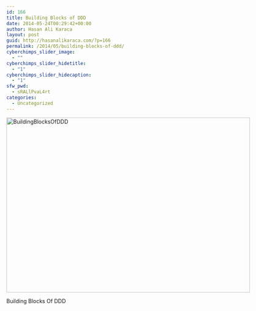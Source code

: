 ```yaml
---
id: 166
title: Building Blocks of DDD
date: 2014-05-24T00:29:42+00:00
author: Hasan Ali Karaca
layout: post
guid: http://hasanalikaraca.com/?p=166
permalink: /2014/05/building-blocks-of-ddd/
cyberchimps_slider_image:
  - ""
cyberchimps_slider_hidetitle:
  - "1"
cyberchimps_slider_hidecaption:
  - "1"
sfw_pwd:
  - sRALlPvaL4rt
categories:
  - Uncategorized
---
```

<div id="attachment_167" style="width: 646px" class="wp-caption alignnone">
  <a href="http://hasanalikaraca.com/wp-content/uploads/2014/05/BuildingBlocksOfDDD.png"><img class="size-full wp-image-167" alt="BuildingBlocksOfDDD" src="http://hasanalikaraca.com/wp-content/uploads/2014/05/BuildingBlocksOfDDD.png" width="636" height="456" /></a>
  
  <p class="wp-caption-text">
    Building Blocks Of DDD
  </p>
</div>

<div class="addtoany_share_save_container addtoany_content_bottom">
  <div class="a2a_kit a2a_kit_size_32 addtoany_list a2a_target" id="wpa2a_10">
    <a class="a2a_button_facebook" href="http://www.addtoany.com/add_to/facebook?linkurl=http%3A%2F%2Fhasanalikaraca.com%2F2014%2F05%2Fbuilding-blocks-of-ddd%2F&linkname=Building%20Blocks%20of%20DDD" title="Facebook" rel="nofollow" target="_blank"></a><a class="a2a_button_twitter" href="http://www.addtoany.com/add_to/twitter?linkurl=http%3A%2F%2Fhasanalikaraca.com%2F2014%2F05%2Fbuilding-blocks-of-ddd%2F&linkname=Building%20Blocks%20of%20DDD" title="Twitter" rel="nofollow" target="_blank"></a><a class="a2a_button_google_plus" href="http://www.addtoany.com/add_to/google_plus?linkurl=http%3A%2F%2Fhasanalikaraca.com%2F2014%2F05%2Fbuilding-blocks-of-ddd%2F&linkname=Building%20Blocks%20of%20DDD" title="Google+" rel="nofollow" target="_blank"></a><a class="a2a_dd addtoany_share_save" href="https://www.addtoany.com/share_save"></a>
  </div>
</div>